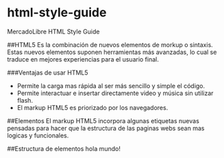 html-style-guide
================

MercadoLibre HTML Style Guide


##HTML5
Es la combinación de nuevos elementos de morkup o sintaxis. Estas nuevos elementos suponen herramientas más avanzadas, lo cual se traduce en mejores experiencias para el usuario final.

###Ventajas de usar HTML5
* Permite la carga mas rápida al ser más sencillo y simple el código.
* Permite interactuar e insertar directamente video y música sin utilizar flash.
* El markup HTML5 es priorizado por los navegadores.

##Elementos
El markup HTML5 incorpora algunas etiquetas nuevas pensadas para hacer que la estructura de las paginas webs sean mas logicas y funcionales.

##Estructura de elementos
  hola mundo!
